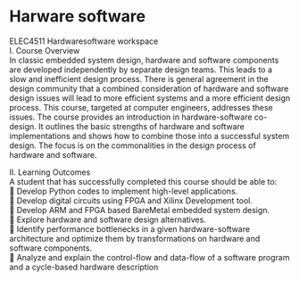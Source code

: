 # Harware software
ELEC4511 Hardwaresoftware workspace  
I. Course Overview  
In classic embedded system design, hardware and software components are developed independently by separate design teams. This leads to a slow and inefficient design process. There is general agreement in the design community that a combined consideration of hardware and software design issues will lead to more efficient systems and a more efficient design process. This course, targeted at computer engineers, addresses these issues. The course provides an introduction in hardware-software co-design. It outlines the basic strengths of hardware and software implementations and shows how to combine those into a successful system design. The focus is on the commonalities in the design process of hardware and software.

II. Learning Outcomes  
A student that has successfully completed this course should be able to:  
 Develop Python codes to implement high-level applications.  
 Develop digital circuits using FPGA and Xilinx Development tool.  
 Develop ARM and FPGA based BareMetal embedded system design.  
 Explore hardware and software design alternatives.  
 Identify performance bottlenecks in a given hardware-software architecture and optimize them by transformations on hardware and software components.  
 Analyze and explain the control-flow and data-flow of a software program and a cycle-based hardware description  
